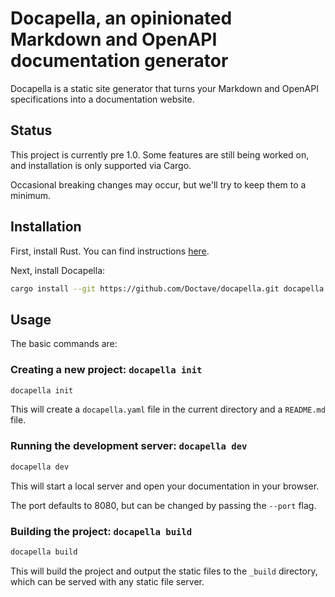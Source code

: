 Docapella, an opinionated Markdown and OpenAPI documentation generator 
======================================================================

Docapella is a static site generator that turns your Markdown and OpenAPI specifications into a documentation website.

## Status

This project is currently pre 1.0. Some features are still being worked on, and installation is only supported via Cargo.

Occasional breaking changes may occur, but we'll try to keep them to a minimum.

## Installation

First, install Rust. You can find instructions [here](https://www.rust-lang.org/tools/install).

Next, install Docapella:

```bash
cargo install --git https://github.com/Doctave/docapella.git docapella
```

## Usage

The basic commands are:

### Creating a new project: `docapella init`

```bash
docapella init
```

This will create a `docapella.yaml` file in the current directory and a `README.md` file.

### Running the development server: `docapella dev`

```bash
docapella dev
```

This will start a local server and open your documentation in your browser.

The port defaults to 8080, but can be changed by passing the `--port` flag.

### Building the project: `docapella build`

```bash
docapella build
```

This will build the project and output the static files to the `_build` directory, which can be served with any static file server.

